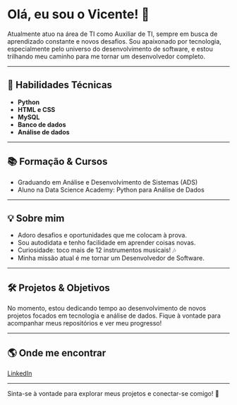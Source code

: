 # Olá, eu sou o Vicente! 👋

Atualmente atuo na área de TI como Auxiliar de TI, sempre em busca de aprendizado constante e novos desafios. Sou apaixonado por tecnologia, especialmente pelo universo do desenvolvimento de software, e estou trilhando meu caminho para me tornar um desenvolvedor completo.

---

## 🚀 Habilidades Técnicas

- **Python**
- **HTML e CSS**
- **MySQL**
- **Banco de dados**
- **Análise de dados**

---

## 📚 Formação & Cursos

- Graduando em Análise e Desenvolvimento de Sistemas (ADS)
- Aluno na Data Science Academy: Python para Análise de Dados

---

## 💡 Sobre mim

- Adoro desafios e oportunidades que me colocam à prova.
- Sou autodidata e tenho facilidade em aprender coisas novas.
- Curiosidade: toco mais de 12 instrumentos musicais! 🎶
- Minha missão atual é me tornar um Desenvolvedor de Software.

---

## 🛠️ Projetos & Objetivos

No momento, estou dedicando tempo ao desenvolvimento de novos projetos focados em tecnologia e análise de dados. Fique à vontade para acompanhar meus repositórios e ver meu progresso!

---

## 🌎 Onde me encontrar

[LinkedIn](https://www.linkedin.com/in/vicente-abacherli-83b92416a/)

---

Sinta-se à vontade para explorar meus projetos e conectar-se comigo! 🚀



